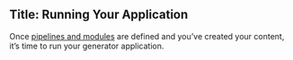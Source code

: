 Title: Running Your Application
---
Once [pipelines and modules](xref:pipelines_and_modules) are defined and you’ve created your content, it’s time to run your generator application.